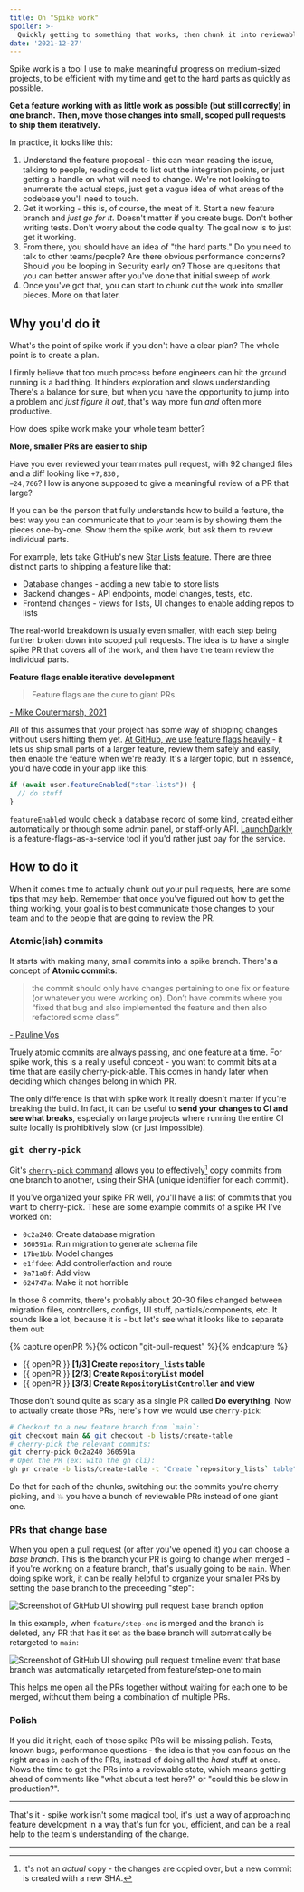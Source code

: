 ```yaml
---
title: On "Spike work"
spoiler: >-
  Quickly getting to something that works, then chunk it into reviewable/shippable pieces. The why and the how of it!
date: '2021-12-27'
---
```


Spike work is a tool I use to make meaningful progress on medium-sized projects, to be efficient with my time and get to the hard parts as quickly as possible.

**Get a feature working with as little work as possible (but still correctly) in one branch. Then, move those changes into small, scoped pull requests to ship them iteratively.**

In practice, it looks like this:

1. Understand the feature proposal - this can mean reading the issue, talking to people, reading code to list out the integration points, or just getting a handle on what will need to change. We're not looking to enumerate the actual steps, just get a vague idea of what areas of the codebase you'll need to touch.
1. Get it working - this is, of course, the meat of it. Start a new feature branch and _just go for it_. Doesn't matter if you create bugs. Don't bother writing tests. Don't worry about the code quality. The goal now is to just get it working.
1. From there, you should have an idea of "the hard parts." Do you need to talk to other teams/people? Are there obvious performance concerns? Should you be looping in Security early on? Those are quesitons that you can better answer after you've done that initial sweep of work.
1. Once you've got that, you can start to chunk out the work into smaller pieces. More on that later.

## Why you'd do it

What's the point of spike work if you don't have a clear plan? The whole point is to create a plan.

I firmly believe that too much process before engineers can hit the ground running is a bad thing. It hinders exploration and slows understanding. There's a balance for sure, but when you have the opportunity to jump into a problem and _just figure it out_, that's way more fun _and_ often more productive.

How does spike work make your whole team better?

**More, smaller PRs are easier to ship**

Have you ever reviewed your teammates pull request, with 92 changed files and a diff looking like <code><span class="text-green-500">+7,830</span>, <span class="text-red-500">−24,766</span></code>? How is anyone supposed to give a meaningful review of a PR that large?

If you can be the person that fully understands how to build a feature, the best way you can communicate that to your team is by showing them the pieces one-by-one. Show them the spike work, but ask them to review individual parts.

For example, lets take GitHub's new [Star Lists feature](https://docs.github.com/en/get-started/exploring-projects-on-github/saving-repositories-with-stars#organizing-starred-repositories-with-lists). There are three distinct parts to shipping a feature like that:

* Database changes - adding a new table to store lists
* Backend changes - API endpoints, model changes, tests, etc.
* Frontend changes - views for lists, UI changes to enable adding repos to lists

The real-world breakdown is usually even smaller, with each step being further broken down into scoped pull requests. The idea is to have a single spike PR that covers all of the work, and then have the team review the individual parts.

**Feature flags enable iterative development**

> Feature flags are the cure to giant PRs.

<caption>

[- Mike Coutermarsh, 2021](https://twitter.com/mscccc/status/1474500548615450634)
</caption>

All of this assumes that your project has some way of shipping changes without users hitting them yet. [At GitHub, we use feature flags heavily](https://github.blog/2021-04-27-ship-code-faster-safer-feature-flags/) - it lets us ship small parts of a larger feature, review them safely and easily, then enable the feature when we're ready. It's a larger topic, but in essence, you'd have code in your app like this:

```js
if (await user.featureEnabled("star-lists")) {
  // do stuff
}
```

`featureEnabled` would check a database record of some kind, created either automatically or through some admin panel, or staff-only API. [LaunchDarkly](https://launchdarkly.com/) is a feature-flags-as-a-service tool if you'd rather just pay for the service.

## How to do it

When it comes time to actually chunk out your pull requests, here are some tips that may help. Remember that once you've figured out how to get the thing working, your goal is to best communicate those changes to your team and to the people that are going to review the PR.

### Atomic(ish) commits

It starts with making many, small commits into a spike branch. There's a concept of **Atomic commits**:

> the commit should only have changes pertaining to one fix or feature (or whatever you were working on). Don’t have commits where you “fixed that bug and also implemented the feature and then also refactored some class”.

<caption>

[- Pauline Vos](https://dev.to/paulinevos/atomic-commits-will-help-you-git-legit-35i7)
</caption>

Truely atomic commits are always passing, and one feature at a time. For spike work, this is a really useful concept - you want to commit bits at a time that are easily cherry-pick-able. This comes in handy later when deciding which changes belong in which PR.

The only difference is that with spike work it really doesn't matter if you're breaking the build. In fact, it can be useful to **send your changes to CI and see what breaks**, especially on large projects where running the entire CI suite locally is prohibitively slow (or just impossible).

### `git cherry-pick`

Git's [`cherry-pick` command](https://git-scm.com/docs/git-cherry-pick) allows you to effectively[^1] copy commits from one branch to another, using their SHA (unique identifier for each commit).

If you've organized your spike PR well, you'll have a list of commits that you want to cherry-pick. These are some example commits of a spike PR I've worked on: 

* `0c2a240`: Create database migration
* `360591a`: Run migration to generate schema file
* `17be1bb`: Model changes
* `e1ffdee`: Add controller/action and route
* `9a71a8f`: Add view
* `624747a`: Make it not horrible

In those 6 commits, there's probably about 20-30 files changed between migration files, controllers, configs, UI stuff, partials/components, etc. It sounds like a lot, because it is - but let's see what it looks like to separate them out:

{% capture openPR %}<span class="text-green-500">{% octicon "git-pull-request" %}</span>{% endcapture %}

* {{ openPR }} **[1/3] Create `repository_lists` table**
* {{ openPR }} **[2/3] Create `RepositoryList` model**
* {{ openPR }} **[3/3] Create `RepositoryListController` and view**

Those don't sound quite as scary as a single PR called **Do everything**. Now to actually create those PRs, here's how we would use `cherry-pick`:

```bash
# Checkout to a new feature branch from `main`:
git checkout main && git checkout -b lists/create-table
# cherry-pick the relevant commits:
git cherry-pick 0c2a240 360591a
# Open the PR (ex: with the gh cli):
gh pr create -b lists/create-table -t "Create `repository_lists` table"
```

Do that for each of the chunks, switching out the commits you're cherry-picking, and 💥 you have a bunch of reviewable PRs instead of one giant one.

### PRs that change base

When you open a pull request (or after you've opened it) you can choose a _base branch_. This is the branch your PR is going to change when merged - if you're working on a feature branch, that's usually going to be `main`. When doing spike work, it can be really helpful to organize your smaller PRs by setting the base branch to the preceeding "step":

![Screenshot of GitHub UI showing pull request base branch option](https://user-images.githubusercontent.com/10660468/147856698-9726a7fe-00fa-44ab-989e-bb8287fd5a60.png)

In this example, when `feature/step-one` is merged and the branch is deleted, any PR that has it set as the base branch will automatically be retargeted to `main`:

![Screenshot of GitHub UI showing pull request timeline event that base branch was automatically retargeted from feature/step-one to main](https://user-images.githubusercontent.com/10660468/147856756-9f94213f-ff9a-45ff-8b80-fd7175486fdd.png)

This helps me open all the PRs together without waiting for each one to be merged, without them being a combination of multiple PRs.

### Polish

If you did it right, each of those spike PRs will be missing polish. Tests, known bugs, performance questions - the idea is that you can focus on the right areas in each of the PRs, instead of doing all the _hard_ stuff at once. Nows the time to get the PRs into a reviewable state, which means getting ahead of comments like "what about a test here?" or "could this be slow in production?".

---

That's it - spike work isn't some magical tool, it's just a way of approaching feature development in a way that's fun for you, efficient, and can be a real help to the team's understanding of the change.

---

[^1]: It's not an _actual_ copy - the changes are copied over, but a new commit is created with a new SHA.